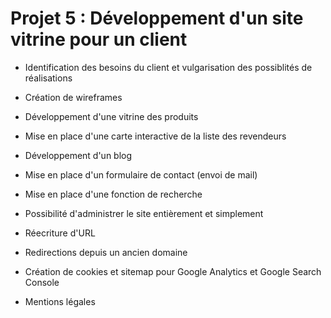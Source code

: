 # Projet 5 : Développement d'un site vitrine pour un client

- Identification des besoins du client et vulgarisation des possiblités de réalisations
- Création de wireframes

- Développement d'une vitrine des produits
- Mise en place d'une carte interactive de la liste des revendeurs
- Développement d'un blog
- Mise en place d'un formulaire de contact (envoi de mail)
- Mise en place d'une fonction de recherche
- Possibilité d'administrer le site entièrement et simplement

- Réecriture d'URL
- Redirections depuis un ancien domaine
- Création de cookies et sitemap pour Google Analytics et Google Search Console
- Mentions légales
